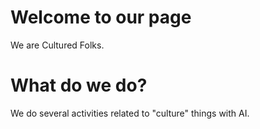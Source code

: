 # Welcome to our page

We are Cultured Folks.

# What do we do?

We do several activities related to "culture" things with AI.
